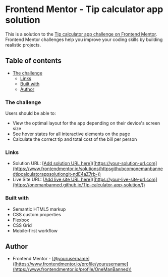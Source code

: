 # Frontend Mentor - Tip calculator app solution

This is a solution to the [Tip calculator app challenge on Frontend Mentor](https://www.frontendmentor.io/challenges/tip-calculator-app-ugJNGbJUX). Frontend Mentor challenges help you improve your coding skills by building realistic projects.

## Table of contents

  - [The challenge](#the-challenge)
    - [Links](#links)
    - [Built with](#built-with)
    - [Author](#author)


### The challenge

Users should be able to:

- View the optimal layout for the app depending on their device's screen size
- See hover states for all interactive elements on the page
- Calculate the correct tip and total cost of the bill per person

### Links

- Solution URL: [[Add solution URL here](https://www.frontendmentor.io/solutions/httpsgithubcomonemanbannedtipcalculatorappsolutiongit-ndE4aZ7rb-)]([https://your-solution-url.com](https://www.frontendmentor.io/solutions/httpsgithubcomonemanbannedtipcalculatorappsolutiongit-ndE4aZ7rb-))
- Live Site URL: [[Add live site URL here](https://onemanbanned.github.io/Tip-calculator-app-solution/)]([https://your-live-site-url.com](https://onemanbanned.github.io/Tip-calculator-app-solution/))

### Built with

- Semantic HTML5 markup
- CSS custom properties
- Flexbox
- CSS Grid
- Mobile-first workflow

## Author

- Frontend Mentor - [[@yourusername](https://www.frontendmentor.io/profile/OneManBanned)]([https://www.frontendmentor.io/profile/yourusername](https://www.frontendmentor.io/profile/OneManBanned))


